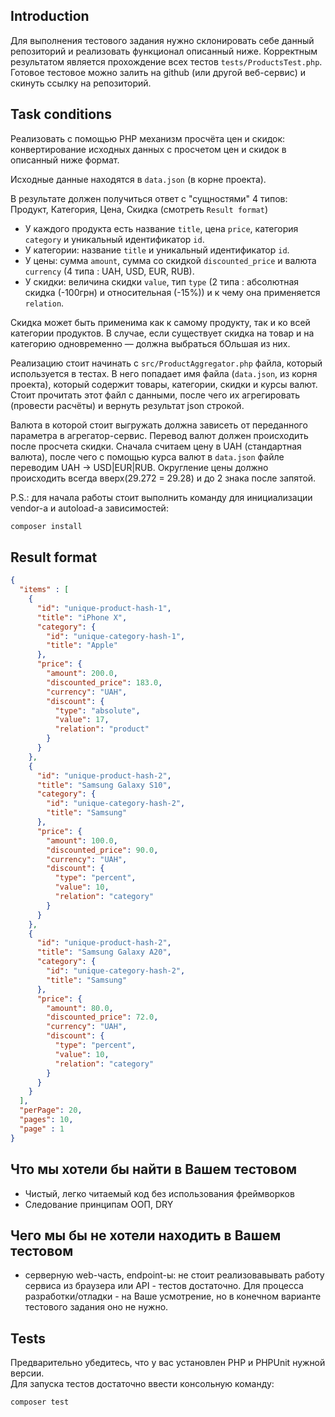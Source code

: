 ## Introduction
Для выполнения тестового задания нужно склонировать себе данный репозиторий и реализовать функционал описанный ниже.
Корректным результатом является прохождение всех тестов `tests/ProductsTest.php`. 
Готовое тестовое можно залить на github (или другой веб-сервис) и скинуть ссылку на репозиторий.

## Task conditions
Реализовать с помощью PHP механизм просчёта цен и скидок: конвертирование исходных данных с просчетом цен и скидок в описанный ниже формат.

Исходные данные находятся в `data.json` (в корне проекта).

В результате должен получиться ответ с "сущностями" 4 типов: Продукт, Категория, Цена, Скидка (смотреть `Result format`)  

* У каждого продукта есть название `title`, цена `price`, категория `category` и уникальный идентификатор `id`.
* У категории: название `title` и уникальный идентификатор `id`.  
* У цены: сумма `amount`, сумма со скидкой `discounted_price` и валюта `currency` (4 типа : UAH, USD, EUR, RUB).
* У скидки: величина скидки `value`, тип `type` (2 типа : абсолютная скидка (-100грн) и относительная (-15%)) 
и к чему она применяется `relation`.
  
Скидка может быть применима как к самому продукту, так и ко всей категории продуктов. 
В случае, если существует скидка на товар и на категорию одновременно — должна выбраться бОльшая из них.  

Реализацию стоит начинать с `src/ProductAggregator.php` файла, который используется в тестах. 
В него попадает имя файла (`data.json`, из корня проекта), который содержит товары, категории, скидки и курсы валют. 
Стоит прочитать этот файл с данными, после чего их агрегировать (провести расчёты) и вернуть результат json строкой.

Валюта в которой стоит выгружать должна зависеть от переданного параметра в агрегатор-сервис.
Перевод валют должен происходить после просчета скидки. Сначала считаем цену в UAH (стандартная валюта), 
после чего с помощью курса валют в `data.json` файле переводим UAH -> USD|EUR|RUB. 
Округление цены должно происходить всегда вверх(29.272 = 29.28) и до 2 знака после запятой.

P.S.: для начала работы стоит выполнить команду для инициализации vendor-а и autoload-а зависимостей:
```bash
composer install
```

## Result format
```json
{
  "items" : [
    {
      "id": "unique-product-hash-1",
      "title": "iPhone X",
      "category": {
        "id": "unique-category-hash-1",
        "title": "Apple"
      },
      "price": {
        "amount": 200.0,
        "discounted_price": 183.0,
        "currency": "UAH",
        "discount": {
          "type": "absolute",
          "value": 17,
          "relation": "product"
        }
      }
    },
    {
      "id": "unique-product-hash-2",
      "title": "Samsung Galaxy S10",
      "category": {
        "id": "unique-category-hash-2",
        "title": "Samsung"
      },
      "price": {
        "amount": 100.0,
        "discounted_price": 90.0,
        "currency": "UAH",
        "discount": {
          "type": "percent",
          "value": 10,
          "relation": "category"
        }
      }
    },
    {
      "id": "unique-product-hash-2",
      "title": "Samsung Galaxy A20",
      "category": {
        "id": "unique-category-hash-2",
        "title": "Samsung"
      },
      "price": {
        "amount": 80.0,
        "discounted_price": 72.0,
        "currency": "UAH",
        "discount": {
          "type": "percent",
          "value": 10,
          "relation": "category"
        }
      }
    }
  ],
  "perPage": 20,
  "pages": 10,
  "page" : 1
}
```

## Что мы хотели бы найти в Вашем тестовом
* Чистый, легко читаемый код без использования фреймворков
* Следование принципам ООП, DRY

## Чего мы бы не хотели находить в Вашем тестовом
* серверную web-часть, endpoint-ы: не стоит реализовавывать работу сервиса из браузера или API - тестов достаточно. 
Для процесса разработки/отладки - на Ваше усмотрение, но в конечном варианте тестового задания оно не нужно.

## Tests
Предварительно убедитесь, что у вас установлен PHP и PHPUnit нужной версии.  
Для запуска тестов достаточно ввести консольную команду:
```bash
composer test
```